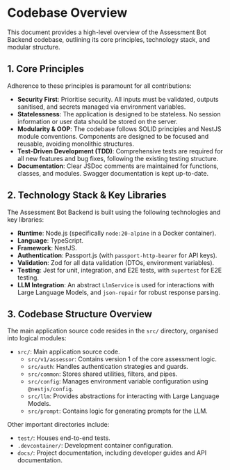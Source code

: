# Codebase Overview

This document provides a high-level overview of the Assessment Bot Backend codebase, outlining its core principles, technology stack, and modular structure.

## 1. Core Principles

Adherence to these principles is paramount for all contributions:

*   **Security First**: Prioritise security. All inputs must be validated, outputs sanitised, and secrets managed via environment variables.
*   **Statelessness**: The application is designed to be stateless. No session information or user data should be stored on the server.
*   **Modularity & OOP**: The codebase follows SOLID principles and NestJS module conventions. Components are designed to be focused and reusable, avoiding monolithic structures.
*   **Test-Driven Development (TDD)**: Comprehensive tests are required for all new features and bug fixes, following the existing testing structure.
*   **Documentation**: Clear JSDoc comments are maintained for functions, classes, and modules. Swagger documentation is kept up-to-date.

## 2. Technology Stack & Key Libraries

The Assessment Bot Backend is built using the following technologies and key libraries:

*   **Runtime**: Node.js (specifically `node:20-alpine` in a Docker container).
*   **Language**: TypeScript.
*   **Framework**: NestJS.
*   **Authentication**: Passport.js (with `passport-http-bearer` for API keys).
*   **Validation**: Zod for all data validation (DTOs, environment variables).
*   **Testing**: Jest for unit, integration, and E2E tests, with `supertest` for E2E testing.
*   **LLM Integration**: An abstract `LlmService` is used for interactions with Large Language Models, and `json-repair` for robust response parsing.

## 3. Codebase Structure Overview

The main application source code resides in the `src/` directory, organised into logical modules:

*   `src/`: Main application source code.
    *   `src/v1/assessor`: Contains version 1 of the core assessment logic.
    *   `src/auth`: Handles authentication strategies and guards.
    *   `src/common`: Stores shared utilities, filters, and pipes.
    *   `src/config`: Manages environment variable configuration using `@nestjs/config`.
    *   `src/llm`: Provides abstractions for interacting with Large Language Models.
    *   `src/prompt`: Contains logic for generating prompts for the LLM.

Other important directories include:

*   `test/`: Houses end-to-end tests.
*   `.devcontainer/`: Development container configuration.
*   `docs/`: Project documentation, including developer guides and API documentation.
